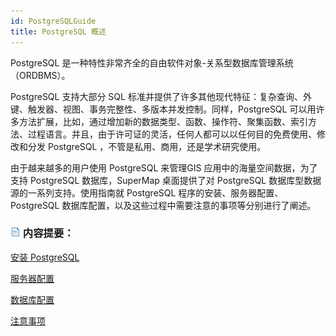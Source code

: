 ```yaml
---
id: PostgreSQLGuide
title: PostgreSQL 概述
---
```

PostgreSQL 是一种特性非常齐全的自由软件对象-关系型数据库管理系统（ORDBMS）。

PostgreSQL 支持大部分 SQL 标准并提供了许多其他现代特征：复杂查询、外键、触发器、视图、事务完整性、多版本并发控制。同样，PostgreSQL
可以用许多方法扩展，比如，通过增加新的数据类型、函数、操作符、聚集函数、索引方法、过程语言。并且，由于许可证的灵活，任何人都可以以任何目的免费使用、修改和分发
PostgreSQL ，不管是私用、商用，还是学术研究使用。

由于越来越多的用户使用 PostgreSQL 来管理GIS 应用中的海量空间数据，为了支持 PostgreSQL 数据库，SuperMap 桌面提供了对
PostgreSQL 数据库型数据源的一系列支持。使用指南就 PostgreSQL 程序的安装、服务器配置、PostgreSQL
数据库配置，以及这些过程中需要注意的事项等分别进行了阐述。

### ![](../../img/read.gif) 内容提要：

  [安装 PostgreSQL](PostgreSQLInstall)

  [服务器配置](ServerConfig)

  [数据库配置](DatabaseConfig)

  [注意事项](attention)


